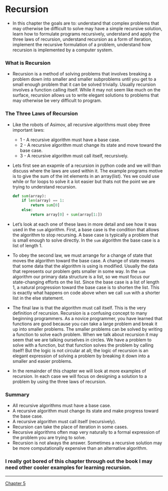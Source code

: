 # Recursion

- In this chapter the goals are to: understand that complex problems that may otherwise be difficult to solve may have a simple recursive solution, learn how to formulate programs recursively, understand and apply the three laws of recursion,  understand recursion as a form of iteration, implement the recursive formulation of a problem, understand how recursion is implemented by a computer system.

### What is Recursion

- Recursion is a method of solving problems that involves breaking a problem down into smaller and smaller subproblems until you get to a small enough problem that it can be solved trivially. Usually recursion involves a function calling itself. While it may not seem like much on the surface, recursion allows us to write elegant solutions to problems that may otherwise be very difficult to program.

### The Three Laws of Recursion

- Like the robots of Asimov, all recursive algorithms must obey three important laws:
  - 1 - A recursive algorithm must have a base case.
  - 2 - A recursive algorithm must change its state and move toward the base case.
  - 3 - A recursive algorithm must call itself, recursively.
  
- Lets first see an exapmle of a recursion in python code and we will than discuss where the laws are used within it. The example programs motive is to give the sum of the int elements in an array(list). Yes we could use while or for loops to solve it a lot easier but thats not the point we are trying to understand recursion.
  ```python
  def sum(array):
      if len(array) == 1:
          return sum[0]
      else:
          return array[0] + sum(array[1:])
  ```
  
- Let’s look at each one of these laws in more detail and see how it was used in the `sum` algorithm. First, a base case is the condition that allows the algorithm to stop recursing. A base case is typically a problem that is small enough to solve directly. In the `sum` algorithm the base case is a list of length 1.

- To obey the second law, we must arrange for a change of state that moves the algorithm toward the base case. A change of state means that some data that the algorithm is using is modified. Usually the data that represents our problem gets smaller in some way. In the `sum` algorithm our primary data structure is a list, so we must focus our state-changing efforts on the list. Since the base case is a list of length 1, a natural progression toward the base case is to shorten the list. This is exactly what happens on code above  when we call `sum` with a shorter list in the else statement.

- The final law is that the algorithm must call itself. This is the very definition of recursion. Recursion is a confusing concept to many beginning programmers. As a novice programmer, you have learned that functions are good because you can take a large problem and break it up into smaller problems. The smaller problems can be solved by writing a function to solve each problem. When we talk about recursion it may seem that we are talking ourselves in circles. We have a problem to solve with a function, but that function solves the problem by calling itself! But the logic is not circular at all; the logic of recursion is an elegant expression of solving a problem by breaking it down into a smaller and easier problems.

- In the remainder of this chapter we will look at more examples of recursion. In each case we will focus on designing a solution to a problem by using the three laws of recursion.

### Summary

- All recursive algorithms must have a base case.
- A recursive algorithm must change its state and make progress toward the base case.
- A recursive algorithm must call itself (recursively).
- Recursion can take the place of iteration in some cases.
- Recursive algorithms often map very naturally to a formal expression of the problem you are trying to solve.
- Recursion is not always the answer. Sometimes a recursive solution may be more computationally expensive than an alternative algorithm.


### I really got bored of this chapter through out the book I may need other cooler examples for learning recursion.

<hr>

[Chapter 5](./chapter-5.md)
